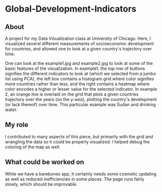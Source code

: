 # Global-Development-Indicators

## About
A project for my Data Visualization class at University of Chicago. Here, I visualized several different measurements of socioeconomic development for countries, and allowed one to look at a given country's trajectory over time.  

One can look at the example1.jpg and example2.jpg to look at some of the basic features of the visualization. In example1, the top row of buttons signifies the different indicators to look at (which we selected from a jumbo list using PCA), the left box contains a histogram grid where color signifies more countries rather than less, and the right contains a heatmap where color encodes a higher or lesser value for the selected indicator. In example 2, an orange line is overlaid on the grid that plots a given countries trajectory over the years (on the y-axis), plotting the country's development (or lack thereof) over time. This particular example was Sudan and drinking water. 

## My role

I contributed to many aspects of this piece, but primarily with the grid and wrangling the data so it could be properly visualized. I helped debug the coloring of the map as well.

## What could be worked on

While we have a barebones app, it certainly needs some cosmetic updating as well as reduced inefficiencies in some places. The page runs fairly slowly, which should be improvable.
